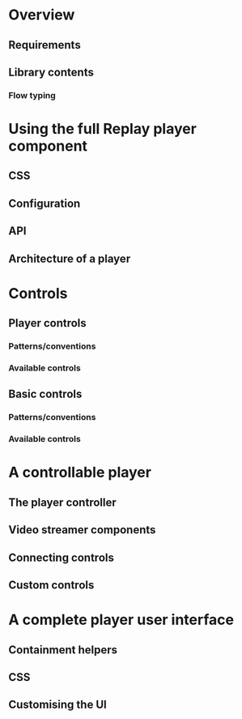 
# Overview

## Requirements

## Library contents

### Flow typing

# Using the full Replay player component

## CSS

## Configuration

## API


## Architecture of a player


# Controls

## Player controls

### Patterns/conventions

### Available controls

## Basic controls

### Patterns/conventions

### Available controls


# A controllable player

## The player controller

## Video streamer components

## Connecting controls

## Custom controls


# A complete player user interface

## Containment helpers

## CSS

## Customising the UI